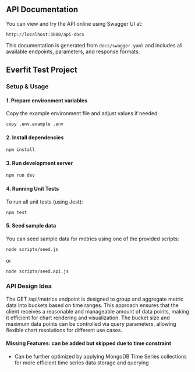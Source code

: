 ## API Documentation

You can view and try the API online using Swagger UI at:

```
http://localhost:3000/api-docs
```

This documentation is generated from `docs/swagger.yaml` and includes all available endpoints, parameters, and response formats.
## Everfit Test Project

### Setup & Usage


#### 1. Prepare environment variables

Copy the example environment file and adjust values if needed:

```bash
copy .env.example .env
```

#### 2. Install dependencies

```bash
npm install
```

#### 3. Run development server

```bash
npm run dev
```

#### 4. Running Unit Tests

To run all unit tests (using Jest):

```bash
npm test
```

#### 5. Seed sample data

You can seed sample data for metrics using one of the provided scripts:

```bash
node scripts/seed.js
```
or
```bash
node scripts/seed.api.js
```

### API Design Idea

The GET /api/metrics endpoint is designed to group and aggregate metric data into buckets based on time ranges. This approach ensures that the client receives a reasonable and manageable amount of data points, making it efficient for chart rendering and visualization. The bucket size and maximum data points can be controlled via query parameters, allowing flexible chart resolutions for different use cases.
#### Missing Features: can be added but skipped due to time constraint
- Can be further optimized by applying MongoDB Time Series collections for more efficient time series data storage and querying
